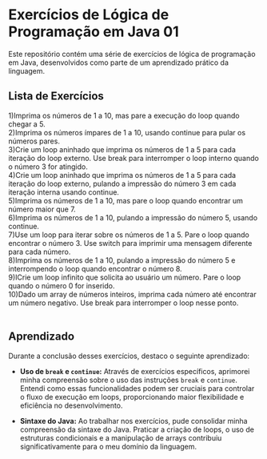 # Exercícios de Lógica de Programação em Java 01

Este repositório contém uma série de exercícios de lógica de programação em Java, desenvolvidos como parte de um aprendizado prático da linguagem.

## Lista de Exercícios

 1)Imprima os números de 1 a 10, mas pare a execução do loop quando chegar a 5. 
<br>
 2)Imprima os números ímpares de 1 a 10, usando continue para pular os números pares. 
<br>
3)Crie um loop aninhado que imprima os números de 1 a 5 para cada iteração do loop externo. Use break para interromper o loop interno quando o número 3 for atingido. 
<br>
4)Crie um loop aninhado que imprima os números de 1 a 5 para cada iteração do loop externo, pulando a impressão do número 3 em cada iteração interna usando continue. 
<br>
5)Imprima os números de 1 a 10, mas pare o loop quando encontrar um número maior que 7. 
<br>
6)Imprima os números de 1 a 10, pulando a impressão do número 5, usando continue. 
<br>
7)Use um loop para iterar sobre os números de 1 a 5. Pare o loop quando encontrar o número 3. Use switch para imprimir uma mensagem diferente para cada número. 
<br>
8)Imprima os números de 1 a 10, pulando a impressão do número 5 e interrompendo o loop quando encontrar o número 8. 
<br>
9)ICrie um loop infinito que solicita ao usuário um número. Pare o loop quando o número 0 for inserido. 
<br>
10)Dado um array de números inteiros, imprima cada número até encontrar um número negativo. Use break para interromper o loop nesse ponto.  
<br>
## Aprendizado

Durante a conclusão desses exercícios, destaco o seguinte aprendizado:

- **Uso de `break` e `continue`:** Através de exercícios específicos, aprimorei minha compreensão sobre o uso das instruções `break` e `continue`. Entendi como essas funcionalidades podem ser cruciais para controlar o fluxo de execução em loops, proporcionando maior flexibilidade e eficiência no desenvolvimento.

- **Sintaxe do Java:** Ao trabalhar nos exercícios, pude consolidar minha compreensão da sintaxe do Java. Praticar a criação de loops, o uso de estruturas condicionais e a manipulação de arrays contribuiu significativamente para o meu domínio da linguagem.

